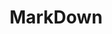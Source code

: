 ---
layout: root-directory
title: MarkDown
permalink: /blog/coding/md/

enumerate_grand_children: true
---
